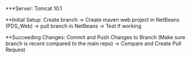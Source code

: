 ***Server: Tomcat 10.1

**Initial Setup: Create branch -> Create maven web project in NetBeans (PDS_Web) -> pull branch in NetBeans -> Test if working

**Succeeding Changes: Commit and Push Changes to Branch (Make sure branch is recent compared to the main repo) -> Compare and Create Pull Request
